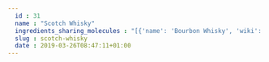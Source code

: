 ```yaml
---
  id : 31
  name : "Scotch Whisky"
  ingredients_sharing_molecules : "[{'name': 'Bourbon Whisky', 'wiki': 'Bourbon_whiskey', 'id': 26, 'category': 'Beverage Alcoholic', 'common_molecules': [342, 6054, 8908, 985, 527, 3893, 284, 8094, 1031, 61586, 6584, 8468, 31265, 8892, 1032, 612, 650, 8103, 335, 7797, 10882, 26334, 31249, 6560, 11747, 637566, 61386, 31283, 8180, 62465, 8365, 8122, 7765, 379, 6561, 7165, 10430, 996, 31242, 62092, 7799, 7976, 16617, 7749, 31276, 445639, 62445, 7800, 31251, 7342, 24020, 1146, 460, 3314, 12366, 31260, 7351, 61137, 26808, 8174, 31252, 5366074, 61015, 638014, 7344, 7654, 445070, 62900, 7361, 8158, 1183, 10823, 5284421, 22201, 8314, 25915, 957, 569214, 7945, 11508, 26331, 7937, 7362, 7144, 7710, 519786, 12293, 12230, 19310, 14228, 73750, 5281, 5282108, 11005, 6590, 16255, 7728, 8038, 12327, 7501, 14296, 8655, 8193, 7938, 7711, 12613, 7762, 31289]}, {'name': 'Malt Whisky', 'wiki': 'Malt_whisky', 'id': 30, 'category': 'Beverage Alcoholic', 'common_molecules': [342, 7267, 6054, 8908, 985, 527, 3893, 284, 8094, 1031, 61586, 6584, 8468, 31265, 8892, 1032, 612, 650, 8103, 335, 7797, 10882, 26334, 31249, 6560, 11747, 637566, 61386, 12209, 31283, 8180, 62465, 8365, 8122, 7765, 379, 6561, 7165, 10430, 996, 31242, 62092, 7799, 7976, 16617, 7749, 31276, 445639, 62445, 7800, 31251, 7342, 24020, 1146, 460, 3314, 12366, 31260, 7351, 61137, 26808, 8174, 31252, 5366074, 61015, 638014, 7344, 7654, 445070, 7361, 8158, 1183, 10823, 5284421, 22201, 8314, 25915, 957, 569214, 7945, 11508, 26331, 7937, 7362, 7710, 519786, 12293, 12230, 19310, 14228, 73750, 5281, 5282108, 11005, 6590, 16255, 7728, 8038, 12327, 7501, 14296, 8655, 8193, 7938, 7711, 12613, 7762, 31289]}, {'name': 'Finnish Whisky', 'wiki': 'Finnish_whisky', 'id': 28, 'category': 'Beverage Alcoholic', 'common_molecules': [342, 6054, 8908, 985, 527, 3893, 284, 8094, 61586, 6584, 8468, 31265, 8892, 1032, 612, 650, 8103, 1049, 335, 7797, 10882, 26334, 31249, 6560, 11747, 637566, 61386, 31283, 8180, 62465, 7047, 8365, 8122, 7765, 379, 6561, 7165, 10430, 996, 31242, 62092, 7799, 7976, 16617, 7749, 31276, 445639, 62445, 7800, 31251, 7342, 24020, 1146, 460, 3314, 12366, 31260, 7351, 61137, 26808, 8174, 31252, 5366074, 61015, 638014, 7344, 7654, 445070, 7361, 8158, 1183, 10823, 5284421, 22201, 8314, 25915, 957, 569214, 7945, 11508, 26331, 7937, 7362, 7710, 519786, 12293, 12230, 19310, 14228, 73750, 5281, 5282108, 11005, 6590, 16255, 7728, 8038, 12327, 7501, 14296, 8655, 8193, 7938, 7711, 12613, 7762, 31289]}, {'name': 'Japanese Whisky', 'wiki': 'Japanese_whisky', 'id': 29, 'category': 'Beverage Alcoholic', 'common_molecules': [342, 6054, 8908, 985, 527, 3893, 284, 8094, 61586, 6584, 8468, 31265, 8892, 1032, 612, 650, 8103, 335, 7797, 10882, 26334, 31249, 6560, 11747, 637566, 61386, 31283, 8180, 62465, 7047, 8365, 8122, 7765, 379, 6561, 7165, 10430, 996, 31242, 62092, 7799, 7976, 16617, 7749, 31276, 445639, 62445, 7800, 31251, 7342, 24020, 1146, 460, 3314, 12366, 31260, 7351, 61137, 26808, 8174, 31252, 5366074, 61015, 638014, 7344, 7654, 445070, 7361, 8158, 1183, 10823, 5284421, 22201, 8314, 25915, 957, 569214, 7945, 177, 11508, 26331, 7937, 7362, 7710, 519786, 12293, 12230, 19310, 14228, 73750, 5281, 5282108, 11005, 6590, 16255, 7728, 8038, 12327, 7501, 14296, 8655, 8193, 7938, 7711, 12613, 7762, 31289]}, {'name': 'Whisky', 'wiki': 'Whisky', 'id': 25, 'category': 'Beverage Alcoholic', 'common_molecules': [342, 6054, 8908, 985, 527, 3893, 284, 8094, 61586, 6584, 8468, 31265, 8892, 1032, 612, 650, 8103, 335, 7797, 10882, 26334, 31249, 6560, 11747, 637566, 61386, 31283, 8180, 62465, 8365, 8122, 7765, 379, 6561, 7165, 10430, 996, 31242, 62092, 7799, 7976, 16617, 7749, 31276, 445639, 62445, 7800, 31251, 7342, 24020, 1146, 460, 3314, 12366, 31260, 7351, 61137, 26808, 8174, 31252, 5366074, 61015, 638014, 7344, 7654, 445070, 7361, 8158, 1183, 10823, 5284421, 22201, 8314, 25915, 957, 569214, 7945, 11508, 26331, 7937, 7362, 7710, 519786, 12293, 12230, 19310, 14228, 73750, 5281, 5282108, 11005, 6590, 16255, 7728, 8038, 12327, 7501, 14296, 8655, 8193, 7938, 7711, 12613, 7762, 31289]}]"
  slug : scotch-whisky
  date : 2019-03-26T08:47:11+01:00
---
```



